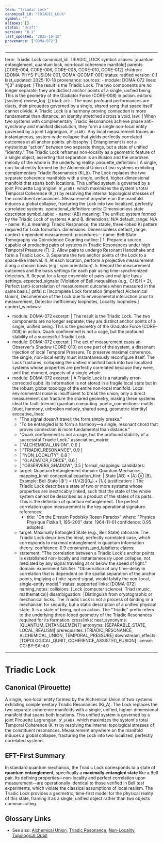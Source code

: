 ```yaml
---
term: "Triadic Lock"
canonical_id: "TRIADIC_LOCK"
symbol: ""
aliases: []
status: "draft"
version: "0.1"
last_updated: "2025-10-18"
provenance: ["DOMA-072"]
---
```


---
term: Triadic Lock
canonical_id: TRIADIC_LOCK
symbol: 
aliases: [quantum entanglement, quantum lock, non-local coherence manifold]
parents: [CORE-004, CORE-006, CORE-008, CORE-010, CORE-012]
children: [DOMA-PHYS-FUSION-001, DOMA-QCOMP-001]
status: ratified
version: 0.1
last_updated: 2025-10-18
provenance:
  sources:
    - module: DOMA-072
      lines: "§3"
      snippet: |
        The result is the Triadic Lock. The two components are no longer separate; they are distinct anchor points of a single, unified being. This is the geometry of the Gladiator Force (CORE-008) in action.
  editors: [system]
  review_log: []
triad:
  art: |
    The most profound performances are duets, their pirouettes governed by a single, shared song that space itself cannot divide. A Triadic Lock is a harmony proving connection is more fundamental than distance, an identity stretched across a void.
  law: |
    When two systems with complementary Triadic Resonances achieve phase anti-synchrony and manifold dissolution, they form a single non-local entity governed by a joint Lagrangian, `𝓛_p(AB)`. Any local measurement forces an instantaneous, system-wide collapse that yields perfectly correlated outcomes at all anchor points.
  philosophy: |
    Entanglement is not a mysterious "action" between two separate things, but a state of unified "identity." The Triadic Lock reframes non-locality as a geometric feature of a single object, asserting that separation is an illusion and the unbroken melody of the whole is the underlying reality.
pirouette_definition: |
  A single, non-local entity formed by the Alchemical Union of two systems exhibiting complementary Triadic Resonances (Ki_Δ). The Lock replaces the two separate coherence manifolds with a single, unified, higher-dimensional manifold that spans both locations. This unified system is governed by a joint Pirouette Lagrangian, `𝓛_p(AB)`, which maximizes the system's total Temporal Coherence (K_τ) by resolving the internal topological stresses of the constituent resonances. Measurement anywhere on the manifold induces a global collapse, fracturing the Lock into two localized, perfectly correlated systems.
operational_definition:
  units: Dimensionless state descriptor
  symbol_table:
    - name: (AB)
      meaning: The unified system formed by the Triadic Lock of systems A and B.
      dimensions: N/A
      default_range: N/A
    - name: Ki_Δ
      meaning: Triadic Resonance; the stable, three-lobed Ki pattern required for Lock formation.
      dimensions: Dimensionless
      default_range: context-dependent
  measurement:
    procedures:
      - name: Bell-State Tomography via Coincidence Counting
        outline: |
          1. Prepare a source capable of producing pairs of systems in Triadic Resonances under high Temporal Pressure (Γ).
          2. Allow pairs to undergo Resonant Handshake and form a Triadic Lock.
          3. Separate the two anchor points of the Lock to a space-like interval.
          4. At each location, perform a projective measurement along a chosen basis (e.g., spin orientation).
          5. Record the measurement outcomes and the basis settings for each pair using time-synchronized detectors.
          6. Repeat for a large ensemble of pairs and multiple basis settings.
        expected_signals: [Violation of Bell inequalities (e.g., CHSH > 2), Perfect (anti-)correlation of measurement outcomes when measured in the same basis.]
        pitfalls: [Incomplete Lock formation (imperfect Alchemical Union), Decoherence of the Lock due to environmental interaction prior to measurement, Detector inefficiency loopholes, Locality loopholes.]
context_windows:
  - module: DOMA-072
    excerpt: |
      The result is the Triadic Lock. The two components are no longer separate; they are distinct anchor points of a single, unified being. This is the geometry of the Gladiator Force (CORE-008) in action. Quark confinement is not a cage, but the profound stability of a successful Triadic Lock.
  - module: DOMA-072
    excerpt: |
      The act of measurement casts an Observer's Shadow (CORE-010) on one part of the system, a dissonant injection of local Temporal Pressure. To preserve maximal coherence, the single, non-local entity must instantaneously reconfigure itself. The Lock fractures, collapsing the unified manifold back into two localized systems whose properties are perfectly correlated because they were, until that moment, aspects of a single whole.
  - module: DOMA-072
    excerpt: |
      A Triadic Lock is a naturally error-corrected qubit. Its information is not stored in a fragile local state but in the robust, global topology of the entire non-local manifold. Local environmental noise is insufficient to break the union; only a direct measurement can fracture the shared geometry, making these systems ideal for fault-tolerant quantum computing.
poetic_connections:
  motifs: [duet, harmony, unbroken melody, shared song, geometric identity]
  evocative_lines:
    - "The signal doesn't travel; the form simply breaks."
    - "To be entangled is to form a harmony—a single, resonant chord that proves connection is more fundamental than distance."
    - "Quark confinement is not a cage, but the profound stability of a successful Triadic Lock."
  association_matrix:
    - [ "ALCHEMICAL_UNION", 0.9 ]
    - [ "TRIADIC_RESONANCE", 0.9 ]
    - [ "NON_LOCALITY", 0.8 ]
    - [ "GLADIATOR_FORCE", 0.6 ]
    - [ "OBSERVERS_SHADOW", 0.5 ]
formal_mappings:
  candidates:
    - target: Quantum Entanglement
      domain: Quantum Mechanics
      mapping_kind: conceptual
      equation_hint: |
        State |AB⟩ ≠ |A⟩ ⊗ |B⟩. Example: Bell State |Φ⁺⟩ = (1/√2)(|0₀⟩ + |1₁⟩)
      justification: |
        The Triadic Lock describes a state of two or more systems whose properties are inextricably linked, such that the state of the whole system cannot be described as a product of the states of its parts. This is the definition of quantum entanglement. The perfect correlation upon measurement is the key operational signature.
      references:
        - title: "On the Einstein Podolsky Rosen Paradox"
          where: "Physics Physique Fizika 1, 195–200"
          date: 1964-11-01
      confidence: 0.95
  adopted:
    - target: Maximally Entangled State (e.g., Bell State)
      rationale: The Triadic Lock describes the ideal, perfectly correlated case, which corresponds to maximal entanglement in quantum information theory.
      confidence: 0.9
constraints_and_falsifiers:
  claims:
    - statement: "The correlation between a Triadic Lock's anchor points is established non-locally and instantaneously upon collapse, not mediated by any signal traveling at or below the speed of light."
      domain: experiment
      falsifier: "Observation of any time-delay in correlation that is dependent on the spatial separation of the anchor points, implying a finite-speed signal, would falsify the non-local, single-entity model."
      status: supported
      links: [DOMA-072]
naming_notes:
  collisions: [Lock (computer science), Triad (music, mathematics)]
  disambiguation: |
    Distinguish from cryptographic or mechanical locks. The Triadic Lock is not a process of binding or a mechanism for security, but a static description of a unified physical state. It is a state of being, not an action. The "Triadic" prefix refers to the underlying three-lobed geometry of the Triadic Resonances required for its formation.
crosslinks:
  near_synonyms: [QUANTUM_ENTANGLEMENT]
  antonyms: [SEPARABLE_STATE, LOCAL_REALISM]
  prerequisites: [TRIADIC_RESONANCE, ALCHEMICAL_UNION, TEMPORAL_PRESSURE]
  downstream_effects: [TOPOLOGICAL_QUBIT, COHERENCE_ASSISTED_FUSION]
license: CC-BY-SA-4.0
---

# Triadic Lock

## Canonical (Pirouette)
A single, non-local entity formed by the Alchemical Union of two systems exhibiting complementary Triadic Resonances (Ki_Δ). The Lock replaces the two separate coherence manifolds with a single, unified, higher-dimensional manifold that spans both locations. This unified system is governed by a joint Pirouette Lagrangian, `𝓛_p(AB)`, which maximizes the system's total Temporal Coherence (K_τ) by resolving the internal topological stresses of the constituent resonances. Measurement anywhere on the manifold induces a global collapse, fracturing the Lock into two localized, perfectly correlated systems.

## EFT-First Summary
In standard quantum mechanics, the Triadic Lock corresponds to a state of **quantum entanglement**, specifically a **maximally entangled state** like a Bell pair. Its defining properties—non-locality and perfect correlation upon measurement—are operationally identical to those verified in Bell test experiments, which violate the classical assumptions of local realism. The Triadic Lock provides a geometric, time-first model for the physical reality of this state, framing it as a single, unified object rather than two objects communicating.

## Glossary Links
- See also: [Alchemical Union](<#ALCHEMICAL_UNION>), [Triadic Resonance](<#TRIADIC_RESONANCE>), [Non-Locality](<#NON_LOCALITY>), [Topological Qubit](<#TOPOLOGICAL_QUBIT>)